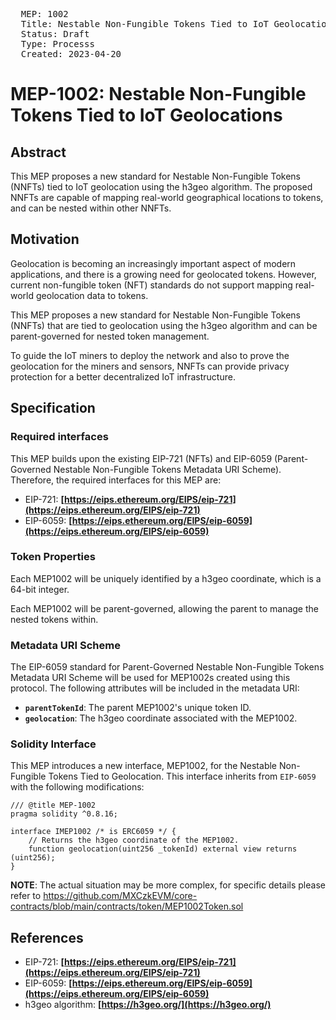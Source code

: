 <pre>
  MEP: 1002
  Title: Nestable Non-Fungible Tokens Tied to IoT Geolocations
  Status: Draft
  Type: Processs
  Created: 2023-04-20
</pre>

# MEP-1002: Nestable Non-Fungible Tokens Tied to IoT Geolocations

## **Abstract**

This MEP proposes a new standard for Nestable Non-Fungible Tokens (NNFTs) tied to IoT geolocation using the h3geo algorithm. The proposed NNFTs are capable of mapping real-world geographical locations to tokens, and can be nested within other NNFTs.

## **Motivation**

Geolocation is becoming an increasingly important aspect of modern applications, and there is a growing need for geolocated tokens. However, current non-fungible token (NFT) standards do not support mapping real-world geolocation data to tokens.

This MEP proposes a new standard for Nestable Non-Fungible Tokens (NNFTs) that are tied to geolocation using the h3geo algorithm and can be parent-governed for nested token management.

To guide the IoT miners to deploy the network and also to prove the geolocation for the miners and sensors, NNFTs can provide privacy protection for a better decentralized IoT infrastructure.

## **Specification**

### **Required interfaces**

This MEP builds upon the existing EIP-721 (NFTs) and EIP-6059 (Parent-Governed Nestable Non-Fungible Tokens Metadata URI Scheme). Therefore, the required interfaces for this MEP are:

- EIP-721: **[https://eips.ethereum.org/EIPS/eip-721](https://eips.ethereum.org/EIPS/eip-721)**
- EIP-6059: **[https://eips.ethereum.org/EIPS/eip-6059](https://eips.ethereum.org/EIPS/eip-6059)**

### **Token Properties**

Each MEP1002 will be uniquely identified by a h3geo coordinate, which is a 64-bit integer.

Each MEP1002 will be parent-governed, allowing the parent to manage the nested tokens within.

### **Metadata URI Scheme**

The EIP-6059 standard for Parent-Governed Nestable Non-Fungible Tokens Metadata URI Scheme will be used for MEP1002s created using this protocol. The following attributes will be included in the metadata URI:

- **`parentTokenId`**: The parent MEP1002's unique token ID.
- **`geolocation`**: The h3geo coordinate associated with the MEP1002.

### Solidity Interface

This MEP introduces a new interface, MEP1002, for the Nestable Non-Fungible Tokens Tied to Geolocation. This interface inherits from `EIP-6059` with the following modifications:

```solidity
/// @title MEP-1002
pragma solidity ^0.8.16;

interface IMEP1002 /* is ERC6059 */ {
    // Returns the h3geo coordinate of the MEP1002.
    function geolocation(uint256 _tokenId) external view returns (uint256);
}
```

**NOTE**: The actual situation may be more complex, for specific details please refer to https://github.com/MXCzkEVM/core-contracts/blob/main/contracts/token/MEP1002Token.sol

## **References**

- EIP-721: **[https://eips.ethereum.org/EIPS/eip-721](https://eips.ethereum.org/EIPS/eip-721)**
- EIP-6059: **[https://eips.ethereum.org/EIPS/eip-6059](https://eips.ethereum.org/EIPS/eip-6059)**
- h3geo algorithm: **[https://h3geo.org/](https://h3geo.org/)**
